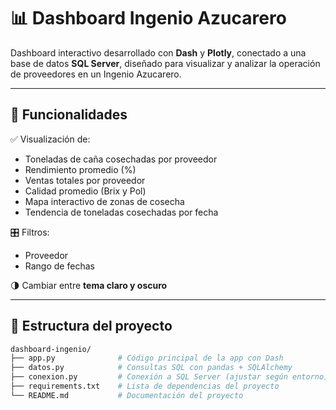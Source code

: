 # 📊 Dashboard Ingenio Azucarero

Dashboard interactivo desarrollado con **Dash** y **Plotly**, conectado a una base de datos **SQL Server**, diseñado para visualizar y analizar la operación de proveedores en un Ingenio Azucarero.

---

## 🔎 Funcionalidades

✅ Visualización de:
- Toneladas de caña cosechadas por proveedor  
- Rendimiento promedio (%)  
- Ventas totales por proveedor  
- Calidad promedio (Brix y Pol)  
- Mapa interactivo de zonas de cosecha  
- Tendencia de toneladas cosechadas por fecha  

🎛️ Filtros:
- Proveedor  
- Rango de fechas  

🌗 Cambiar entre **tema claro y oscuro**

---

## 📁 Estructura del proyecto

```bash
dashboard-ingenio/
├── app.py              # Código principal de la app con Dash
├── datos.py            # Consultas SQL con pandas + SQLAlchemy
├── conexion.py         # Conexión a SQL Server (ajustar según entorno)
├── requirements.txt    # Lista de dependencias del proyecto
└── README.md           # Documentación del proyecto

